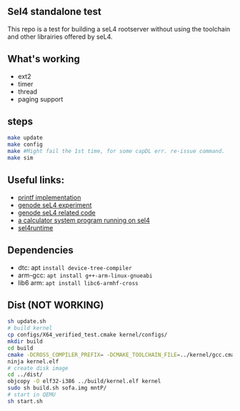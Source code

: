 ## Sel4 standalone test
This repo is a test for building a seL4 rootserver without using the toolchain and other librairies offered by seL4.

## What's working
- ext2
- timer
- thread
- paging support

## steps
```bash
make update
make config
make #Might fail the 1st time, for some capDL err. re-issue command.
make sim
```
## Useful links:
* [printf implementation](https://github.com/mpaland/printf)
* [genode seL4 experiment](https://genode.org/documentation/articles/sel4_part_1)
* [genode seL4 related code](https://github.com/genodelabs/genode/tree/master/repos/base-sel4)
* [a calculator system program running on sel4](https://github.com/t-weber/os-seminar/blob/main/sel4/sel4-main.c)
* [sel4runtime](https://github.com/seL4/sel4runtime/)

## Dependencies
* dtc: apt `install device-tree-compiler`
* arm-gcc: `apt install g++-arm-linux-gnueabi`
* lib6 arm: `apt install libc6-armhf-cross`

## Dist (NOT WORKING)
```bash
sh update.sh
# build kernel
cp configs/X64_verified_test.cmake kernel/configs/
mkdir build
cd build
cmake -DCROSS_COMPILER_PREFIX= -DCMAKE_TOOLCHAIN_FILE=../kernel/gcc.cmake -G Ninja -C ../kernel/configs/X64_verified_test.cmake ../kernel/
ninja kernel.elf
# create disk image
cd ../dist/
objcopy -O elf32-i386 ../build/kernel.elf kernel
sudo sh build.sh sofa.img mntP/
# start in QEMU
sh start.sh
```